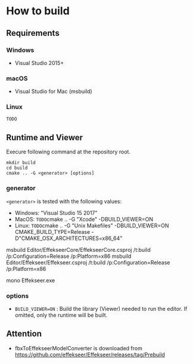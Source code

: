 How to build
==========

Requirements
----------

### Windows

- Visual Studio 2015+

### macOS

- Visual Studio for Mac (msbuild)

### Linux

`TODO`


Runtime and Viewer
----------

Execure following command at the repository root.

```
mkdir build
cd build
cmake .. -G <generator> [options]
```

### generator

`<generator>` is tested with the following values: 
- Windows: "Visual Studio 15 2017"
- MacOS: `TODO`cmake .. -G "Xcode" -DBUILD_VIEWER=ON
- Linux: `TODO`cmake .. -G "Unix Makefiles" -DBUILD_VIEWER=ON CMAKE_BUILD_TYPE=Release
-D"CMAKE_OSX_ARCHITECTURES=x86_64"

msbuild Editor/EffekseerCore/EffekseerCore.csproj /t:build /p:Configuration=Release /p:Platform=x86
msbuild Editor/Effekseer/Effekseer.csproj /t:build /p:Configuration=Release /p:Platform=x86

mono Effekseer.exe

### options

- `BUILD_VIEWER=ON` : Build the library (Viewer) needed to run the editor. If omitted, only the runtime will be built.


Attention
----------

- fbxToEffekseerModelConverter is downloaded from https://github.com/effekseer/Effekseer/releases/tag/Prebuild
